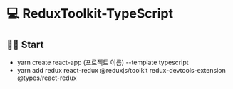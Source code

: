 # 💻 ReduxToolkit-TypeScript

## 🏃‍♂️ Start

- yarn create react-app (프로젝트 이름) --template typescript
- yarn add redux react-redux @reduxjs/toolkit redux-devtools-extension @types/react-redux
